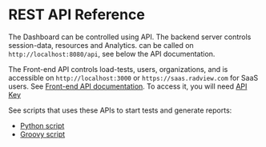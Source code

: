 # REST API Reference

The Dashboard can be controlled using API. The backend server controls session-data, resources and Analytics.
can be called on `http://localhost:8080/api`, see below the API documentation.

The Front-end API controls load-tests, users, organizations, and is accessible on `http://localhost:3000` or `https://saas.radview.com` for SaaS users. 
See [Front-end API documentation](./grafana/http_api/index.md). To access it, you will need [API Key](./managing_organizations.md#managing-api-keys)

See scripts that uses these APIs to start tests and generate reports:

- [Python script](./grafana/http_api/sample_api_python.md)
- [Groovy script](./grafana/http_api/sample_api_groovy.md)

<swagger-ui src="swagger.json"/>